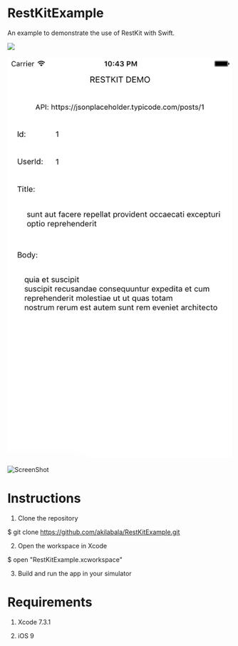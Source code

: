 # RestKitExample
An example to demonstrate the use of RestKit with Swift.

<img src="https://raw.github.com/akilabala/RestKitExample/master/screenshots/RestKitExample-Screenshot.png" width="150">

![Alt text](screenshots/RestKitExample-Screenshot.png?raw=true "RestKit Example")

![ScreenShot](https://raw.github.com/akilabala/RestKitExample/master/screenshots/RestKitExample-Screenshot.png)

# Instructions

1) Clone the repository

$ git clone https://github.com/akilabala/RestKitExample.git

2) Open the workspace in Xcode

$ open "RestKitExample.xcworkspace"

3) Build and run the app in your simulator

# Requirements

1) Xcode 7.3.1

2) iOS 9
